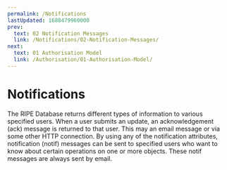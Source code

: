 ```yaml
---
permalink: /Notifications
lastUpdated: 1688479960000
prev:
  text: 02 Notification Messages
  link: /Notifications/02-Notification-Messages/
next:
  text: 01 Authorisation Model
  link: /Authorisation/01-Authorisation-Model/
---
```


# Notifications

The RIPE Database returns different types of information to various specified users. When a user submits an update, an acknowledgement (ack) message is returned to that user. This may an email message or via some other HTTP connection. By using any of the notification attributes, notification (notif) messages can be sent to specified users who want to know about certain operations on one or more objects. These notif messages are always sent by email.
